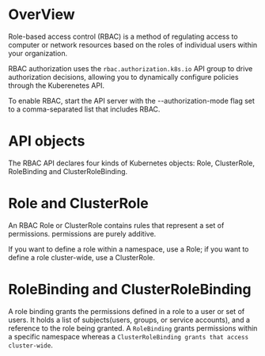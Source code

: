 # OverView
Role-based access control (RBAC) is a method of regulating access to computer or network resources based on the roles of individual users within your organization. 

RBAC authorization uses the `rbac.authorization.k8s.io` API group to drive authorization decisions, allowing you to dynamically configure policies through the Kuberenetes API.

To enable RBAC, start the API server with the --authorization-mode flag set to a comma-separated list that includes RBAC.

# API objects 

The RBAC API declares four kinds of Kubernetes objects: Role, ClusterRole, RoleBinding and ClusterRoleBinding.


# Role and ClusterRole

An RBAC Role or ClusterRole contains rules that represent a set of permissions. permissions are purely additive.

If you want to define a role within a namespace, use a Role; if you want to define a role cluster-wide, use a ClusterRole.

# RoleBinding and ClusterRoleBinding

A role binding grants the permissions defined in a role to a user or set of users. It holds a list of subjects(users, groups, or service accounts), and a reference to the role being granted. A `RoleBinding` grants permissions within a specific namespace whereas a `ClusterRoleBinding grants that access cluster-wide`.

